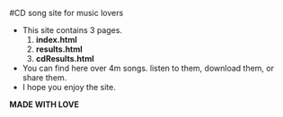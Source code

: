 #CD song site for music lovers
* This site contains 3 pages.
    1. **index.html**
    2. **results.html**
    3. **cdResults.html**
* You can find here over 4m songs. listen to them, download them, or share them.
* I hope you enjoy the site.

**MADE WITH LOVE**

